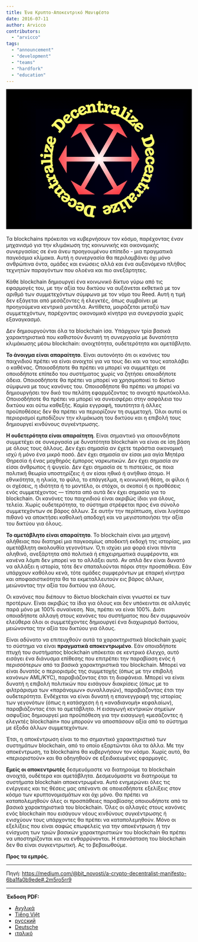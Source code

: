 ```yaml
---
title: Ένα Κρυπτο-Αποκεντρικό Μανιφέστο
date: 2016-07-11
author: Arvicco
contributors:
  - "arvicco"
tags:
  - "announcement"
  - "development"
  - "teams"
  - "hardfork"
  - "education"
---
```


![Αποκεντρώ!](./1gMu8qJtr2NeEuuGzvsfcnw.png)

Τα blockchains πρόκειται να κυβερνήσουν τον κόσμο, παρέχοντας έναν μηχανισμό για την κλιμάκωση της κοινωνικής και οικονομικής συνεργασίας σε ένα άνευ προηγουμένου επίπεδο - μια πραγματικά παγκόσμια κλίμακα. Αυτή η συνεργασία θα περιλαμβάνει όχι μόνο ανθρώπινα όντα, ομάδες και ενώσεις αλλά και ένα αυξανόμενο πλήθος τεχνητών παραγόντων που ολοένα και πιο ανεξάρτητες.

Κάθε blockchain δημιουργεί ένα κοινωνικό δίκτυο γύρω από τις εφαρμογές του, με την αξία του δικτύου να αυξάνεται εκθετικά με τον αριθμό των συμμετεχόντων σύμφωνα με τον νόμο του Reed. Αυτή η τιμή δεν εξάγεται από μεσάζοντες ή ελεγκτές, όπως συμβαίνει με προηγούμενα κεντρικά μοντέλα. Αντίθετα, μοιράζεται μεταξύ των συμμετεχόντων, παρέχοντας οικονομικά κίνητρα για συνεργασία χωρίς εξαναγκασμό.

Δεν δημιουργούνται όλα τα blockchain ίσα. Υπάρχουν τρία βασικά χαρακτηριστικά που καθιστούν δυνατή τη συνεργασία με δυνατότητα κλιμάκωσης μέσω blockchain: ανοιχτότητα, ουδετερότητα και αμετάβλητο.

**Το άνοιγμα είναι απαραίτητο**. Είναι αυτονόητο ότι οι κανόνες του παιχνιδιού πρέπει να είναι ανοιχτοί για να τους δει και να τους καταλάβει ο καθένας. Οποιοσδήποτε θα πρέπει να μπορεί να συμμετέχει σε οποιοδήποτε επίπεδο του συστήματος χωρίς να ζητήσει οποιαδήποτε άδεια. Οποιοσδήποτε θα πρέπει να μπορεί να χρησιμοποιεί το δίκτυο σύμφωνα με τους κανόνες του. Οποιοσδήποτε θα πρέπει να μπορεί να δημιουργήσει τον δικό του πελάτη εφαρμόζοντας το ανοιχτό πρωτόκολλο. Οποιοσδήποτε θα πρέπει να μπορεί να συνεισφέρει στην ασφάλεια του δικτύου και ούτω καθεξής. Καμία εγγραφή, ταυτότητα ή άλλες προϋποθέσεις δεν θα πρέπει να περιορίζουν τη συμμετοχή. Όλοι αυτοί οι περιορισμοί εμποδίζουν την κλιμάκωση του δικτύου και η επιβολή τους δημιουργεί κινδύνους συγκέντρωσης.

**Η ουδετερότητα είναι απαραίτητη**. Είναι σημαντικό για οποιονδήποτε συμμετέχει σε συνεργασία με δυνατότητα blockchain να είναι σε ίση βάση με όλους τους άλλους. Δεν έχει σημασία αν έχετε τεράστια οικονομική ισχύ ή μόνο ένα μικρό ποσό. Δεν έχει σημασία αν είσαι μια αγία Μητέρα Θηρεσία ή ένας μοχθηρός έμπορος ναρκωτικών. Δεν έχει σημασία αν είσαι άνθρωπος ή ψυγείο. Δεν έχει σημασία σε τι πιστεύεις, σε ποια πολιτική θεωρία υποστηρίζεις ή αν είσαι ηθικό ή ανήθικο άτομο. Η εθνικότητα, η ηλικία, το φύλο, το επάγγελμα, η κοινωνική θέση, οι φίλοι ή οι σχέσεις, η ιδιότητα ή το μοντέλο, οι στόχοι, οι σκοποί ή οι προθέσεις ενός συμμετέχοντος — τίποτα από αυτά δεν έχει σημασία για το blockchain. Οι κανόνες του παιχνιδιού είναι ακριβώς ίδιοι για όλους, τελεία. Χωρίς ουδετερότητα, το σύστημα στρέφεται προς ένα σύνολο συμμετεχόντων σε βάρος άλλων. Σε αυτήν την περίπτωση, είναι λιγότερο πιθανό να αποκτήσει καθολική αποδοχή και να μεγιστοποιήσει την αξία του δικτύου για όλους.

**Το αμετάβλητο είναι απαραίτητο**. Το blockchain είναι μια μηχανή αλήθειας που διατηρεί μια παγκοσμίως αποδεκτή εκδοχή της ιστορίας, μια αμετάβλητη ακολουθία γεγονότων. Ό,τι ισχύει μια φορά είναι πάντα αληθινό, ανεξάρτητα από πολιτικά ή επιχειρηματικά συμφέροντα, και κανένα λόμπι δεν μπορεί να το αλλάξει αυτό. Αν απλά δεν είναι δυνατό να αλλάξει η ιστορία, τότε δεν σπαταλούνται πόροι στην προσπάθεια. Εάν υπάρχουν καθόλου κενά, τότε ομάδες συμφερόντων με επαρκή κίνητρα και αποφασιστικότητα θα τα εκμεταλλευτούν εις βάρος άλλων, μειώνοντας την αξία του δικτύου για όλους.

Οι κανόνες που διέπουν το δίκτυο blockchain είναι γνωστοί εκ των προτέρων. Είναι ακριβώς τα ίδια για όλους και δεν υπόκεινται σε αλλαγές παρά μόνο με 100% συναίνεση. Ναι, πρέπει να είναι 100%. Διότι οποιαδήποτε αλλαγή στους κανόνες του συστήματος που δεν συμφωνούν ελεύθερα όλοι οι συμμετέχοντες δημιουργεί ένα διαχωρισμό δικτύου, μειώνοντας την αξία του δικτύου για όλους.

Είναι αδύνατο να επιτευχθούν αυτά τα χαρακτηριστικά blockchain χωρίς το σύστημα να είναι **πραγματικά αποκεντρωμένο**. Εάν οποιαδήποτε πτυχή του συστήματος blockchain υπόκειται σε κεντρικό έλεγχο, αυτό εισάγει ένα διάνυσμα επίθεσης που επιτρέπει την παραβίαση ενός ή περισσότερων από τα βασικά χαρακτηριστικά του blockchain. Μπορεί να είναι δυνατός ο περιορισμός της συμμετοχής (όπως με την επιβολή κανόνων AML/KYC), παραβιάζοντας έτσι τη διαφάνεια. Μπορεί να είναι δυνατή η επιβολή πολιτικών που εισάγουν διακρίσεις (όπως με το φιλτράρισμα των «παράνομων» συναλλαγών), παραβιάζοντας έτσι την ουδετερότητα. Ενδέχεται να είναι δυνατή η επανεγγραφή της ιστορίας των γεγονότων (όπως η κατάσχεση ή η «αναδιανομή» κεφαλαίων), παραβιάζοντας έτσι το αμετάβλητο. Η εισαγωγή κεντρικών σημείων ασφυξίας δημιουργεί μια προϋπόθεση για την εισαγωγή «μεσάζοντες ή ελεγκτές blockchain» που μπορούν να αποσπάσουν αξία από το σύστημα με έξοδα άλλων συμμετεχόντων.

Έτσι, η αποκέντρωση είναι το πιο σημαντικό χαρακτηριστικό των συστημάτων blockchain, από το οποίο εξαρτώνται όλα τα άλλα. Με την αποκέντρωση, τα blockchains θα κυβερνήσουν τον κόσμο. Χωρίς αυτό, θα «περιοριστούν» και θα οδηγηθούν σε εξειδικευμένες εφαρμογές.

**Εμείς οι αποκεντρωτές** δεσμευόμαστε να διατηρούμε τα blockchain ανοιχτά, ουδέτερα και αμετάβλητα. Δεσμευόμαστε να διατηρούμε τα συστήματα blockchain αποκεντρωμένα. Αυτό ενημερώνει όλες τις ενέργειες και τις θέσεις μας απέναντι σε οποιεσδήποτε εξελίξεις στον κόσμο των κρυπτονομισμάτων και όχι μόνο. Θα πρέπει να καταπολεμηθούν όλες οι προσπάθειες παραβίασης οποιουδήποτε από τα βασικά χαρακτηριστικά του blockchain. Όλες οι αλλαγές στους κανόνες ενός blockchain που εισάγουν νέους κινδύνους συγκέντρωσης ή ενισχύουν τους υπάρχοντες θα πρέπει να καταπολεμηθούν. Μόνο οι εξελίξεις που είναι σαφώς επωφελείς για την αποκέντρωση ή την ενίσχυση των τριών βασικών χαρακτηριστικών του blockchain θα πρέπει να υποστηρίζονται και να ενθαρρύνονται. Η επανάσταση του blockchain δεν θα είναι συγκεντρωτική. Ας το βεβαιωθούμε.

**Προς τα εμπρός.**

---

Πηγή: https://medium.com/@bit_novosti/a-crypto-decentralist-manifesto-6ba1fa0b9ede#.2m5ro5rr9

---

**Έκδοση PDF:**

- [Αγγλικά](https://ethereumclassic.org/A_Crypto-Decentralist_Manifesto.pdf)
- [Tiếng Việt](https://ethereumclassic.org/A_Crypto-Decentralist_Manifesto_vietnamese.pdf)
- [русский](https://ethereumclassic.org/A_Crypto-Decentralist_Manifesto_russian.pdf)
- [Deutsche](https://ethereumclassic.org/A_Crypto-Decentralist_Manifesto_german.pdf)
- [ιταλικό](https://ethereumclassic.org/A_Crypto-Decentralist_Manifesto_italian.pdf)
